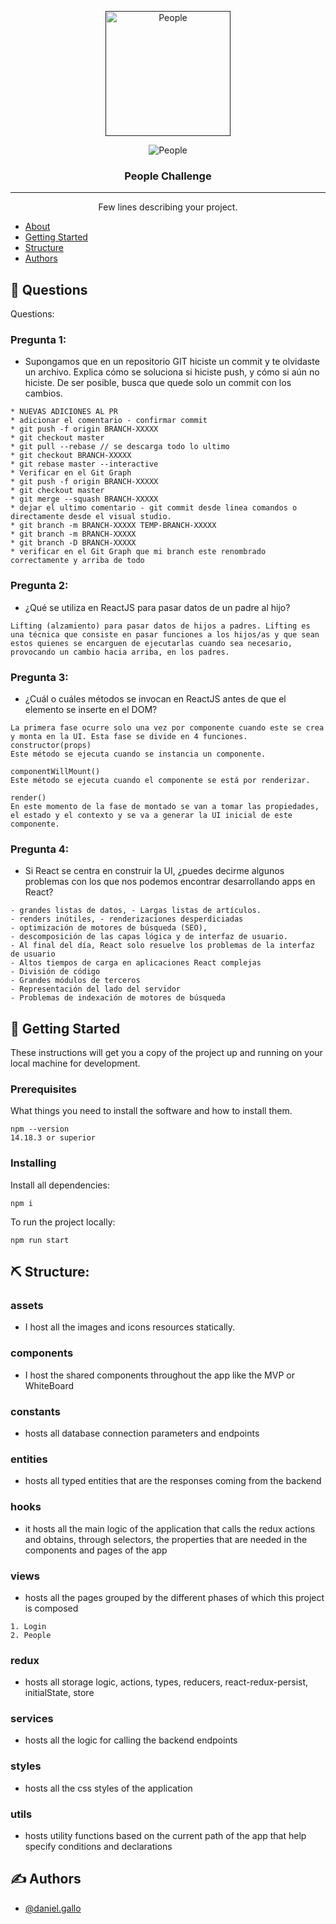 <p align="center">
  <a href="" rel="noopener">
 <img width=200px height=200px src="https://drive.google.com/uc?export=view&id=1lXh66UaJXOf67HXmoTIgMRz55YxqA6G-" alt="People"></a>
</p>

<p align="center">
 <img src="src/assets/images/animated.gif" alt="People">
</p>

<h3 align="center">People Challenge</h3>

---

<p align="center"> Few lines describing your project.
  <br>
</p>

- [About](#questions)
- [Getting Started](#getting_started)
- [Structure](#structure)
- [Authors](#authors)

## 🧐 Questions <a name = "questions"></a>

Questions:

### Pregunta 1:

- Supongamos que en un repositorio GIT hiciste un commit y te olvidaste un archivo.
Explica cómo se soluciona si hiciste push, y cómo si aún no hiciste.
De ser posible, busca que quede solo un commit con los cambios.

```
* NUEVAS ADICIONES AL PR
* adicionar el comentario - confirmar commit
* git push -f origin BRANCH-XXXXX
* git checkout master
* git pull --rebase // se descarga todo lo ultimo
* git checkout BRANCH-XXXXX
* git rebase master --interactive
* Verificar en el Git Graph
* git push -f origin BRANCH-XXXXX
* git checkout master
* git merge --squash BRANCH-XXXXX
* dejar el ultimo comentario - git commit desde linea comandos o directamente desde el visual studio.
* git branch -m BRANCH-XXXXX TEMP-BRANCH-XXXXX
* git branch -m BRANCH-XXXXX
* git branch -D BRANCH-XXXXX
* verificar en el Git Graph que mi branch este renombrado correctamente y arriba de todo
```

### Pregunta 2:

- ¿Qué se utiliza en ReactJS para pasar datos de un padre al hijo?

```
Lifting (alzamiento) para pasar datos de hijos a padres. Lifting es una técnica que consiste en pasar funciones a los hijos/as y que sean estos quienes se encarguen de ejecutarlas cuando sea necesario, provocando un cambio hacia arriba, en los padres.
```

### Pregunta 3:

- ¿Cuál o cuáles métodos se invocan en ReactJS antes de que el elemento se inserte
en el DOM?

```
La primera fase ocurre solo una vez por componente cuando este se crea y monta en la UI. Esta fase se divide en 4 funciones.
constructor(props)
Este método se ejecuta cuando se instancia un componente.

componentWillMount()
Este método se ejecuta cuando el componente se está por renderizar.

render()
En este momento de la fase de montado se van a tomar las propiedades, el estado y el contexto y se va a generar la UI inicial de este componente. 
```

### Pregunta 4:

- Si React se centra en construir la UI, ¿puedes decirme algunos problemas con los que
nos podemos encontrar desarrollando apps en React?

```
- grandes listas de datos, - Largas listas de artículos.
- renders inútiles, - renderizaciones desperdiciadas
- optimización de motores de búsqueda (SEO),
- descomposición de las capas lógica y de interfaz de usuario.
- Al final del día, React solo resuelve los problemas de la interfaz de usuario
- Altos tiempos de carga en aplicaciones React complejas
- División de código
- Grandes módulos de terceros
- Representación del lado del servidor
- Problemas de indexación de motores de búsqueda
```

## 🏁 Getting Started <a name = "getting_started"></a>

These instructions will get you a copy of the project up and running on your local machine for development.

### Prerequisites

What things you need to install the software and how to install them.

```
npm --version
14.18.3 or superior
```

### Installing

Install all dependencies:

```
npm i
```

To run the project locally:

```
npm run start
```

## ⛏️ Structure: <a name = "structure"></a>

### assets

- I host all the images and icons resources statically.

### components

- I host the shared components throughout the app like the MVP or WhiteBoard

### constants

- hosts all database connection parameters and endpoints

### entities

- hosts all typed entities that are the responses coming from the backend

### hooks

- it hosts all the main logic of the application that calls the redux actions and obtains, through selectors, the properties that are needed in the components and pages of the app

### views

- hosts all the pages grouped by the different phases of which this project is composed

```
1. Login
2. People
```

### redux

- hosts all storage logic, actions, types, reducers, react-redux-persist, initialState, store

### services

- hosts all the logic for calling the backend endpoints

### styles

- hosts all the css styles of the application

### utils

- hosts utility functions based on the current path of the app that help specify conditions and declarations

## ✍️ Authors <a name = "authors"></a>

- [@daniel.gallo](https://github.com/dany338)
